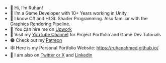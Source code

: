 - 👋 Hi, I’m Ruhan!
- 👀 I’m a Game Developer with 10+ Years working in Unity
- 🌱 I know C# and HLSL Shader Programming. Also familiar with the Graphics Rendering Pipeline.
- 💼 You can hire me on [Upwork](https://www.upwork.com/freelancers/~019603b2a8d01b5177/)
- 🔴 Visit my [YouTube Channel](https://www.youtube.com/@RuhanGameDev/) for Project Portfolio and Game Dev Tutorials
- 🟠 Check out my [Patreon](https://www.patreon.com/RuhanGameDev/)
- 🕸 Here is my Personal Portfolio Website: https://ruhanahmed.github.io/
- 🔵 I am also on [Twitter or X](https://www.x.com/RuhanGameDev/) and [Linkedin](https://www.linkedin.com/in/ruhangamedev/)

<!---
RuhanAhmed/RuhanAhmed is a ✨ special ✨ repository because its `README.md` (this file) appears on your GitHub profile.
You can click the Preview link to take a look at your changes.
--->
